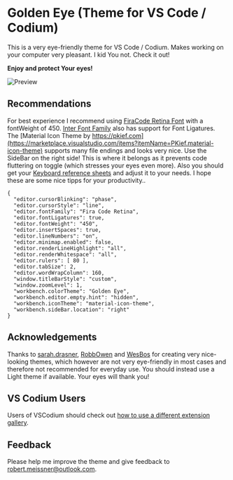 # Golden Eye (Theme for VS Code / Codium)

This is a very eye-friendly theme for VS Code / Codium. Makes working on your computer very pleasant. I kid You not. Check it out!

**Enjoy and protect Your eyes!**

![Preview](https://raw.githubusercontent.com/ProphezAI/golden-eye/main/preview.png)

## Recommendations

For best experience I recommend using [FiraCode Retina Font](https://github.com/tonsky/FiraCode) with a fontWeight of 450. [Inter Font Family](https://github.com/rsms/inter) also has support for Font Ligatures. The [Material Icon Theme by https://pkief.com](https://marketplace.visualstudio.com/items?itemName=PKief.material-icon-theme) supports many file endings and looks very nice. Use the SideBar on the right side! This is where it belongs as it prevents code fluttering on toggle (which stresses your eyes even more). Also you should get your [Keyboard reference sheets](https://code.visualstudio.com/docs/getstarted/tips-and-tricks#_keyboard-reference-sheets) and adjust it to your needs. I hope these are some nice tipps for your productivity..

```
{
  "editor.cursorBlinking": "phase",
  "editor.cursorStyle": "line",
  "editor.fontFamily": "Fira Code Retina",
  "editor.fontLigatures": true,
  "editor.fontWeight": "450",
  "editor.insertSpaces": true,
  "editor.lineNumbers": "on",
  "editor.minimap.enabled": false,
  "editor.renderLineHighlight": "all",
  "editor.renderWhitespace": "all",
  "editor.rulers": [ 80 ],
  "editor.tabSize": 2,
  "editor.wordWrapColumn": 160,
  "window.titleBarStyle": "custom",
  "window.zoomLevel": 1,
  "workbench.colorTheme": "Golden Eye",
  "workbench.editor.empty.hint": "hidden",
  "workbench.iconTheme": "material-icon-theme",
  "workbench.sideBar.location": "right"
}
```

## Acknowledgements

Thanks to [sarah.drasner](https://marketplace.visualstudio.com/items?itemName=sdras.night-owl), [RobbOwen](https://marketplace.visualstudio.com/items?itemName=RobbOwen.synthwave-vscode) and [WesBos](https://marketplace.visualstudio.com/items?itemName=wesbos.theme-cobalt2) for creating very nice-looking themes, which however are not very eye-friendly in most cases and therefore not recommended for everyday use. You should instead use a Light theme if available. Your eyes will thank you!

## VS Codium Users

Users of VSCodium should check out [how to use a different extension gallery](https://github.com/VSCodium/vscodium/blob/master/docs/index.md#how-to-use-a-different-extension-gallery).

## Feedback

Please help me improve the theme and give feedback to <robert.meissner@outlook.com>.

